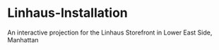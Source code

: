 # Linhaus-Installation
An interactive projection for the Linhaus Storefront in Lower East Side, Manhattan
